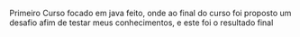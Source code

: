 Primeiro Curso focado em java feito, onde ao final do curso foi proposto um desafio afim de testar meus conhecimentos, e este foi o resultado final
